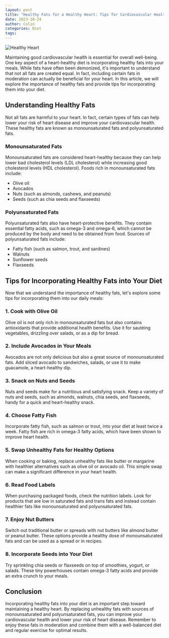 ```yaml
---
layout: post
title: "Healthy Fats for a Healthy Heart: Tips for Cardiovascular Health"
date: 2023-10-24
author: Colin
categories: Diet
tags: 
---
```


![Healthy Heart](https://source.unsplash.com/1600x900/?heart)

Maintaining good cardiovascular health is essential for overall well-being. One key aspect of a heart-healthy diet is incorporating healthy fats into your meals. While fats have often been demonized, it's important to understand that not all fats are created equal. In fact, including certain fats in moderation can actually be beneficial for your heart. In this article, we will explore the importance of healthy fats and provide tips for incorporating them into your diet.

## Understanding Healthy Fats

Not all fats are harmful to your heart. In fact, certain types of fats can help lower your risk of heart disease and improve your cardiovascular health. These healthy fats are known as monounsaturated fats and polyunsaturated fats.

### Monounsaturated Fats

Monounsaturated fats are considered heart-healthy because they can help lower bad cholesterol levels (LDL cholesterol) while increasing good cholesterol levels (HDL cholesterol). Foods rich in monounsaturated fats include:

- Olive oil
- Avocados
- Nuts (such as almonds, cashews, and peanuts)
- Seeds (such as chia seeds and flaxseeds)

### Polyunsaturated Fats

Polyunsaturated fats also have heart-protective benefits. They contain essential fatty acids, such as omega-3 and omega-6, which cannot be produced by the body and need to be obtained from food. Sources of polyunsaturated fats include:

- Fatty fish (such as salmon, trout, and sardines)
- Walnuts
- Sunflower seeds
- Flaxseeds

## Tips for Incorporating Healthy Fats into Your Diet

Now that we understand the importance of healthy fats, let's explore some tips for incorporating them into our daily meals:

### 1. Cook with Olive Oil

Olive oil is not only rich in monounsaturated fats but also contains antioxidants that provide additional health benefits. Use it for sautéing vegetables, drizzling over salads, or as a dip for bread.

### 2. Include Avocados in Your Meals

Avocados are not only delicious but also a great source of monounsaturated fats. Add sliced avocado to sandwiches, salads, or use it to make guacamole, a heart-healthy dip.

### 3. Snack on Nuts and Seeds

Nuts and seeds make for a nutritious and satisfying snack. Keep a variety of nuts and seeds, such as almonds, walnuts, chia seeds, and flaxseeds, handy for a quick and heart-healthy snack.

### 4. Choose Fatty Fish

Incorporate fatty fish, such as salmon or trout, into your diet at least twice a week. Fatty fish are rich in omega-3 fatty acids, which have been shown to improve heart health.

### 5. Swap Unhealthy Fats for Healthy Options

When cooking or baking, replace unhealthy fats like butter or margarine with healthier alternatives such as olive oil or avocado oil. This simple swap can make a significant difference in your heart health.

### 6. Read Food Labels

When purchasing packaged foods, check the nutrition labels. Look for products that are low in saturated fats and trans fats and instead contain healthier fats like monounsaturated and polyunsaturated fats.

### 7. Enjoy Nut Butters

Switch out traditional butter or spreads with nut butters like almond butter or peanut butter. These options provide a healthy dose of monounsaturated fats and can be used as a spread or in recipes.

### 8. Incorporate Seeds into Your Diet

Try sprinkling chia seeds or flaxseeds on top of smoothies, yogurt, or salads. These tiny powerhouses contain omega-3 fatty acids and provide an extra crunch to your meals.

## Conclusion

Incorporating healthy fats into your diet is an important step toward maintaining a healthy heart. By replacing unhealthy fats with sources of monounsaturated and polyunsaturated fats, you can improve your cardiovascular health and lower your risk of heart disease. Remember to enjoy these fats in moderation and combine them with a well-balanced diet and regular exercise for optimal results.